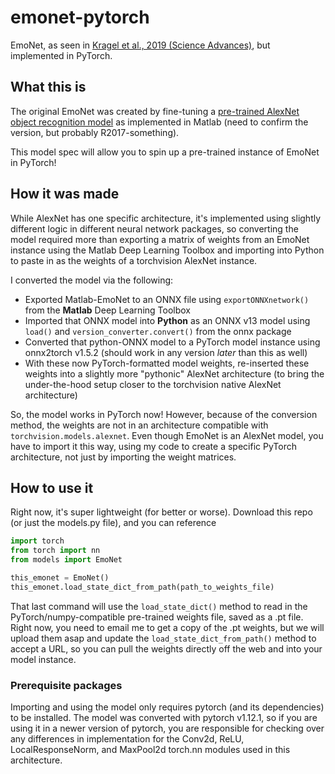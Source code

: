 # emonet-pytorch
EmoNet, as seen in [Kragel et al., 2019 (Science Advances)](https://www.science.org/doi/10.1126/sciadv.aaw4358), but implemented in PyTorch.

## What this is

The original EmoNet was created by fine-tuning a [pre-trained AlexNet object recognition model](https://www.mathworks.com/help/deeplearning/ref/alexnet.html) as implemented in Matlab (need to confirm the version, but probably R2017-something).

This model spec will allow you to spin up a pre-trained instance of EmoNet in PyTorch!

## How it was made

While AlexNet has one specific architecture, it's implemented using slightly different logic in different neural network packages, so converting the model required more than exporting a matrix of weights from an EmoNet instance using the Matlab Deep Learning Toolbox and importing into Python to paste in as the weights of a torchvision AlexNet instance.

I converted the model via the following:

- Exported Matlab-EmoNet to an ONNX file using `exportONNXnetwork()` from the **Matlab** Deep Learning Toolbox
- Imported that ONNX model into **Python** as an ONNX v13 model using `load()` and `version_converter.convert()` from the onnx package
- Converted that python-ONNX model to a PyTorch model instance using onnx2torch v1.5.2 (should work in any version _later_ than this as well)
- With these now PyTorch-formatted model weights, re-inserted these weights into a slightly more "pythonic" AlexNet architecture (to bring the under-the-hood setup closer to the torchvision native AlexNet architecture)

So, the model works in PyTorch now! However, because of the conversion method, the weights are not in an architecture compatible with `torchvision.models.alexnet`. Even though EmoNet is an AlexNet model, you have to import it this way, using my code to create a specific PyTorch architecture, not just by importing the weight matrices.

## How to use it

Right now, it's super lightweight (for better or worse). Download this repo (or just the models.py file), and you can reference

```python
import torch
from torch import nn
from models import EmoNet

this_emonet = EmoNet()
this_emonet.load_state_dict_from_path(path_to_weights_file)
```

That last command will use the `load_state_dict()` method to read in the PyTorch/numpy-compatible pre-trained weights file, saved as a .pt file. Right now, you need to email me to get a copy of the .pt weights, but we will upload them asap and update the `load_state_dict_from_path()` method to accept a URL, so you can pull the weights directly off the web and into your model instance.

### Prerequisite packages

Importing and using the model only requires pytorch (and its dependencies) to be installed. The model was converted with pytorch v1.12.1, so if you are using it in a newer version of pytorch, you are responsible for checking over any differences in implementation for the Conv2d, ReLU, LocalResponseNorm, and MaxPool2d torch.nn modules used in this architecture.
